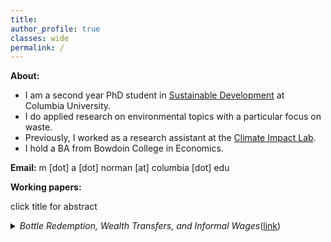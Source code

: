 ```yaml
---
title: 
author_profile: true
classes: wide
permalink: /
---
```


**About:**
- I am a second year PhD student in [Sustainable Development](https://www.sipa.columbia.edu/academics/programs/phd-sustainable-development) at Columbia University.
- I do applied research on environmental topics with a particular focus on waste.
- Previously, I worked as a research assistant at the [Climate Impact Lab](https://impactlab.org/).
- I hold a BA from Bowdoin College in Economics.

**Email:**  m [dot] a [dot] norman [at] columbia [dot] edu

**Working papers:**

click title for abstract
<details><summary> <em>Bottle Redemption, Wealth Transfers, and Informal Wages</em>(<a href="https://mayaanorman.github.io/docs/bottlebills.pdf">link</a>) </summary>
<p>
This paper suggests that waste policy can improve birth outcomes in marginalized populations to a similar extent as EITC, a widely studied welfare program. Between 1973 and 1990, ten states introduced deposit refund programs for bottles. Policy introductions are associated with a .6-3.7 percent reduction in the incidence of low birth weight among mothers with less than a high school education. A simple labor supply model implies that deposit refund programs create opportunities for informal labor among the working poor. These results indicate that job opportunities created by deposit refund programs alleviated gaps in welfare policy during the study period. 
</p>
</details>








